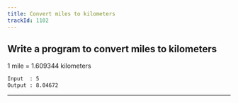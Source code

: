 ```yaml
---
title: Convert miles to kilometers
trackId: 1102
---
```


## Write a program to convert miles to kilometers

1 mile = 1.609344 kilometers

```txt
Input  : 5
Output : 8.04672
```

---

